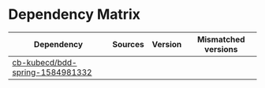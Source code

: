# Dependency Matrix

Dependency | Sources | Version | Mismatched versions
---------- | ------- | ------- | -------------------
[cb-kubecd/bdd-spring-1584981332](https://github.com/cb-kubecd/bdd-spring-1584981332.git) |  | []() | 
